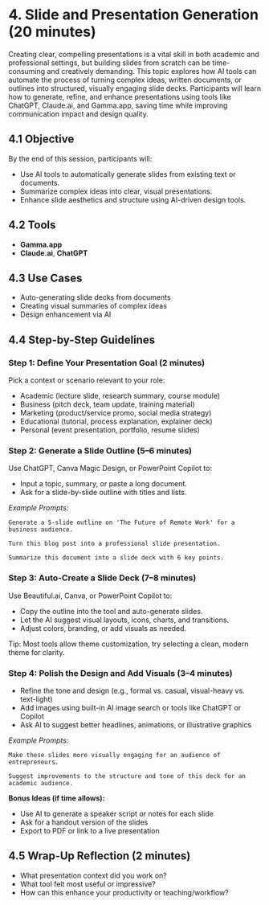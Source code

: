# 4. Slide and Presentation Generation (20 minutes)

Creating clear, compelling presentations is a vital skill in both academic and professional settings, but building slides from scratch can be time-consuming and creatively demanding. This topic explores how AI tools can automate the process of turning complex ideas, written documents, or outlines into structured, visually engaging slide decks. Participants will learn how to generate, refine, and enhance presentations using tools like ChatGPT, Claude.ai, and Gamma.app, saving time while improving communication impact and design quality.

## 4.1 Objective

By the end of this session, participants will:

- Use AI tools to automatically generate slides from existing text or documents.
- Summarize complex ideas into clear, visual presentations.
- Enhance slide aesthetics and structure using AI-driven design tools.

## 4.2 Tools

- **Gamma.app**  
- **Claude.ai**, **ChatGPT**

## 4.3 Use Cases

- Auto-generating slide decks from documents  
- Creating visual summaries of complex ideas  
- Design enhancement via AI

## 4.4 Step-by-Step Guidelines

### Step 1: Define Your Presentation Goal (2 minutes)

Pick a context or scenario relevant to your role:
- Academic (lecture slide, research summary, course module)
- Business (pitch deck, team update, training material)
- Marketing (product/service promo, social media strategy)
- Educational (tutorial, process explanation, explainer deck)
- Personal (event presentation, portfolio, resume slides)

### Step 2: Generate a Slide Outline (5–6 minutes)

Use ChatGPT, Canva Magic Design, or PowerPoint Copilot to:
- Input a topic, summary, or paste a long document.
- Ask for a slide-by-slide outline with titles and lists.

*Example Prompts:*
```
Generate a 5-slide outline on 'The Future of Remote Work' for a business audience.
```
```
Turn this blog post into a professional slide presentation.
```
```
Summarize this document into a slide deck with 6 key points.
```

### Step 3: Auto-Create a Slide Deck (7–8 minutes)

Use Beautiful.ai, Canva, or PowerPoint Copilot to:
- Copy the outline into the tool and auto-generate slides.
- Let the AI suggest visual layouts, icons, charts, and transitions.
- Adjust colors, branding, or add visuals as needed.

Tip: Most tools allow theme customization, try selecting a clean, modern theme for clarity.

### Step 4: Polish the Design and Add Visuals (3–4 minutes)

- Refine the tone and design (e.g., formal vs. casual, visual-heavy vs. text-light)
- Add images using built-in AI image search or tools like ChatGPT or Copilot
- Ask AI to suggest better headlines, animations, or illustrative graphics

*Example Prompts:*
```
Make these slides more visually engaging for an audience of entrepreneurs.
```
```
Suggest improvements to the structure and tone of this deck for an academic audience.
```

**Bonus Ideas (if time allows):**
- Use AI to generate a speaker script or notes for each slide  
- Ask for a handout version of the slides  
- Export to PDF or link to a live presentation  

## 4.5 Wrap-Up Reflection (2 minutes)

- What presentation context did you work on?  
- What tool felt most useful or impressive?  
- How can this enhance your productivity or teaching/workflow?

